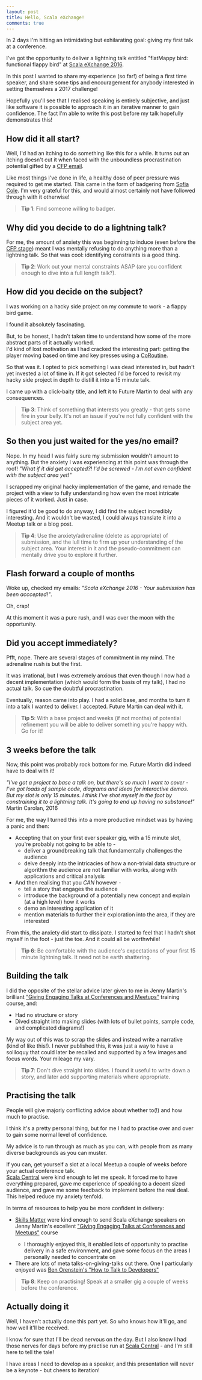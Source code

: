 ```yaml
---
layout: post
title: Hello, Scala eXchange!
comments: true
---
```


<p>In 2 days I&apos;m hitting an intimidating but exhilarating goal: giving my first talk at a conference.</p>
<p>I&apos;ve got the opportunity to deliver a lightning talk entitled "flatMappy bird: functional flappy bird" at <a target="_blank" href="https://skillsmatter.com/conferences/7432-scala-exchange-2016">Scala eXchange 2016</a>.</p>
<p>In this post I wanted to share my experience (so far!) of being a first time speaker, and share some tips and encouragement for anybody interested in setting themselves a 2017 challenge!</p>
<p>Hopefully you&apos;ll see that I realised speaking is entirely subjective, and just like software it is possible to approach it in an iterative manner to gain confidence. The fact I&apos;m able to write this post before my talk  hopefully demonstrates this!</p>

How did it all start?
----

<p>Well, I&apos;d had an itching to do something like this for a while. It turns out an itching doesn&apos;t cut it when faced with the unboundless procrastination potential gifted by a <a target="_blank" target="_blank" href="https://en.wikipedia.org/wiki/Academic_conference#Organizing_an_academic_conference">CFP email</a>.</p>
<p>Like most things I&apos;ve done in life, a healthy dose of peer pressure was required to get me started. This came in the form of badgering from <a target="_blank" href="http://www.sofiacole.com/">Sofia Cole</a>. I&apos;m very grateful for this, and would almost certainly not have followed through with it otherwise!</p>

<blockquote>
<strong>Tip 1</strong>: Find someone willing to badger.
</blockquote>

Why did you decide to do a lightning talk?
----

<p>For me, the amount of anxiety this was beginning to induce (even before the <a target="_blank" href="https://en.wikipedia.org/wiki/Academic_conference#Organizing_an_academic_conference">CFP stage</a>) meant I was mentally refusing to do anything more than a lightning talk. So that was cool: identifying constraints is a good thing.</p>

<blockquote>
<strong>Tip 2</strong>: Work out your mental constraints ASAP (are you confident enough to dive into a full length talk?).
</blockquote>

How did you decide on the subject?
----

<p>I was working on a hacky side project on my commute to work - a flappy bird game.</p>

<p>I found it absolutely fascinating.</p>
<p>But, to be honest, I hadn&apos;t taken time to understand how some of the more abstract parts of it actually worked.<br/>I&apos;d kind of lost motivation as I had cracked the interesting part: getting the player moving based on time and key presses using a <a target="_blank" href="https://github.com/leonidas/codeblog/blob/master/2012/2012-01-08-streams-coroutines.md">CoRoutine</a>.</p>

<p>So that was it. I opted to pick something I was dead interested in, but hadn&apos;t yet invested a lot of time in. If it got selected I&apos;d be forced to revisit my hacky side project in depth to distill it into a 15 minute talk.</p>

<p>I came up with a click-baity title, and left it to Future Martin to deal with any consequences.</p>

<blockquote>
<strong>Tip 3</strong>: Think of something that interests you greatly - that gets some fire in your belly. It's not an issue if you're not fully confident with the subject area yet.
</blockquote>

So then you just waited for the yes/no email?
----

<p>Nope. In my head I was fairly sure my submission wouldn&apos;t amount to anything. But the anxiety I was experiencing at this point was through the roof! <i>"What if it did get accepted?! I&apos;d be screwed - I&apos;m not even confident with the subject area yet!"</i></p>
<p>I scrapped my original hacky implementation of the game, and remade the project with a view to fully understanding how even the most intricate pieces of it worked. Just in case.</p>
<p>I figured it&apos;d be good to do anyway, I did find the subject incredibly interesting. And it wouldn&apos;t be wasted, I could always translate it into a Meetup talk or a blog post.</p>

<blockquote>
<strong>Tip 4</strong>: Use the anxiety/adrenaline (delete as appropriate) of submission, and the lull time to firm up your understanding of the subject area. Your interest in it and the pseudo-commitment can mentally drive you to explore it further.
</blockquote>

Flash forward a couple of months
----

<p>Woke up, checked my emails: <i>"Scala eXchange 2016 - Your submission has been acccepted!"</i>.</p>

<p>Oh, crap!</p>

<p>At this moment it was a pure rush, and I was over the moon with the opportunity.</p>

Did you accept immediately?
----
<p>Pfft, nope. There are several stages of commitment in my mind. The adrenaline rush is but the first.</p> 
<p>It was irrational, but I was extremely anxious that even though I now had a decent implementation (which would form the basis of my talk), I had no actual talk. So cue the doubtful procrastination.</p>
<p>Eventually, reason came into play. I had a solid base, and months to turn it into a talk I wanted to deliver. I accepted. Future Martin can deal with it.</p>

<blockquote>
<strong>Tip 5</strong>: With a base project and weeks (if not months) of potential refinement you will be able to deliver something you're happy with. Go for it!
</blockquote>

3 weeks before the talk
----

<p>Now, this point was probably rock bottom for me. Future Martin did indeed have to deal with it!</p>

<i>&quot;I&apos;ve got a project to base a talk on, but there&apos;s so much I want to cover - I&apos;ve got loads of sample code, diagrams and ideas for interactive demos. But my slot is only 15 minutes. I think I&apos;ve shot myself in the foot by constraining it to a lightning talk. It&apos;s going to end up having no substance!&quot;</i>
Martin Carolan, 2016

<p>For me, the way I turned this into a more productive mindset was by having a panic and then:</p>

* Accepting that on your first ever speaker gig, with a 15 minute slot, you&apos;re probably not going to be able to -
  *  deliver a groundbreaking talk that fundamentally challenges the audience
  *  delve deeply into the intricacies of how a  non-trivial data structure or algorithm the audience are not familiar with works, along with applications and critical analysis
* And then realising that you _CAN_ however -
  * tell a story that engages the audience 
  * introduce the background of a potentially new concept and explain (at a high level) how it works
  * demo an interesting application of it
  * mention materials to further their exploration into the area, if they are interested

From this, the anxiety did start to dissipate. I started to feel that I hadn&apos;t shot myself in the foot - just the toe. And it could all be worthwhile!

<blockquote>
<strong>Tip 6</strong>: Be comfortable with the audience's expectations of your first 15 minute lightning talk. It need not be earth shattering.
</blockquote>

Building the talk
----

<p>I did the opposite of the stellar advice later given to me in Jenny Martin&apos;s brilliant <a target="_blank" href="https://skillsmatter.com/courses/550-how-to-give-technical-talks#programme">"Giving Engaging Talks at Conferences and Meetups"</a> training course, and:</p>

* Had no structure or story
* Dived straight into making slides (with lots of bullet points, sample code, and complicated diagrams!)

My way out of this was to scrap the slides and instead write a narrative (kind of like this!). I never published this, it was just a way to have a soliloquy that could later be recalled and supported by a few images and focus words. Your mileage my vary.

<blockquote>
<strong>Tip 7</strong>: Don't dive straight into slides. I found it useful to write down a story, and later add supporting materials where appropriate.  
</blockquote>

Practising the talk
----

<p>People will give majorly conflicting advice about whether to(!) and how much to practise.</p>

<p>I think it&apos;s a pretty personal thing, but for me I had to practise over and over to gain some normal level of confidence.</p>

<p>
My advice is to run through as much as you can, with people from as many diverse backgrounds as you can muster.
</p>

<p>
If you can, get yourself a slot at a local Meetup a couple of weeks before your actual conference talk. <br/><a target="_blank" href="https://www.meetup.com/Scala-Central/">Scala Central</a> were kind enough to let me speak. It forced me to have everything prepared, gave me experience of speaking to a decent sized audience, and gave me some feedback to implement before the real deal.<br/>This helped reduce my anxiety tenfold.</p>

<p>
In terms of resources to help you be more confident in delivery:

<ul>
<li><a target="_blank" href="https://skillsmatter.com">Skills Matter</a> were kind enough to send Scala eXchange speakers on Jenny Martin&apos;s excellent <a target="_blank" href="https://skillsmatter.com/courses/550-how-to-give-technical-talks#programme">"Giving Engaging Talks at Conferences and Meetups"</a> course</li>
<ul>
<li>I thoroughly enjoyed this, it enabled lots of opportunity to practise delivery in a safe environment, and gave some focus on the areas I personally needed to concentrate on</li>
</ul>
<li>There are lots of meta talks-on-giving-talks out there. One I particularly enjoyed was <a target="_blank" href="https://www.youtube.com/watch?v=l9JXH7JPjR4">Ben Orenstein&apos;s "How to Talk to Developers"</a></li>
</ul>
</p>

<blockquote>
<strong>Tip 8</strong>: Keep on practising! Speak at a smaller gig a couple of weeks before the conference.
</blockquote>

Actually doing it
----

<p>Well, I haven&apos;t actually done this part yet. So who knows how it&apos;ll go, and how well it&apos;ll be received.</p>

<p>I know for sure that I&apos;ll be dead nervous on the day. But I also know I had those nerves for days before my practise run at <a target="_blank" href="https://www.meetup.com/Scala-Central/">Scala Central</a> - and I&apos;m still here to tell the tale!</p>

<p>I have areas I need to develop as a speaker, and this presentation will never be a keynote - but cheers to iteration!</p>


